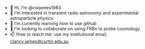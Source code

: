 - 👋 Hi, I’m @cwjames1983
- 👀 I’m interested in transient radio astronomy and experimental astroparticle physics
- 🌱 I’m currently learning how to use github
- 💞️ I’m looking to collaborate on using FRBs to probe cosmology
- 📫 How to reach me: use my institutional email, clancy.james@curtin.edu.au

<!---
cwjames1983/cwjames1983 is a ✨ special ✨ repository because its `README.md` (this file) appears on your GitHub profile.
You can click the Preview link to take a look at your changes.
--->
